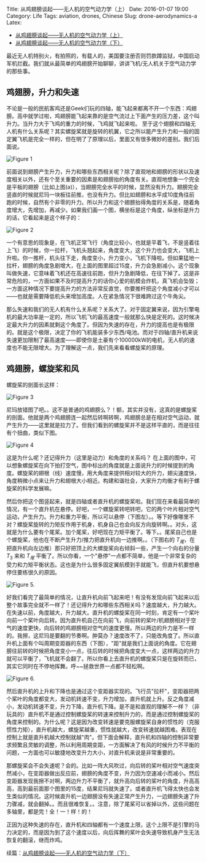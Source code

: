 Title: 从鸡翅膀谈起——无人机的空气动力学（上）
Date: 2016-01-07 19:00
Category: Life
Tags: aviation, drones, Chinese
Slug: drone-aerodynamics-a
Latex:

* [从鸡翅膀谈起——无人机的空气动力学（上）](/drone-aerodynamics-a.html)
* [从鸡翅膀谈起——无人机的空气动力学（下）](/drone-aerodynamics-b.html)

最近无人机特别火，有拍照的，有载人的，美国要注册否则罚款蹲监狱，中国启动军机拦截。我们就从最简单的鸡翅膀开始聊聊，讲讲飞机/无人机关于空气动力学的那些事。

## 鸡翅膀，升力和失速

不论是一般的民航客鸡还是Geek们玩的四轴，能飞起来都离不开一个东西：鸡翅膀。高中就学过啦，鸡翅膀能飞起来靠的是空气流过上下面产生的压力差，这个叫升力。当升力大于飞鸡的重力的时候，飞鸡就飞起来啦。 至于这个翅膀和四轴无人机有什么关系呢？其实螺旋桨就是旋转的机翼，它之所以能产生升力和一般的固定翼飞机是完全一样的，但在明了了原理以后，里面又有很多微妙的差别。我们后面说。

![Figure 1](/images/aerodynamics_1.png)

前面说到翅膀产生升力，升力和哪些东西相关呢？除了直观地和翅膀的形状以及速度相关以外，还有个至关重要的因素是和翅膀抬的角度有关。直观地想象一个完全是平板的翅膀（比如上图(a)），当翅膀完全水平的时候，显然没有升力。翅膀完全竖直的时候就尼玛一块板往前推，也没有升力。但比如翅膀和水平成10度角往前跑的时候，自然有个非零的升力。所以升力和这个翅膀抬得角度的关系是，随着角度增大，先增加，再减少。如果我们画一个图，横坐标是这个角度，纵坐标是升力的话，它看起来是这个样子的：

![Figure 2](/images/aerodynamics_2.png)

一个有意思的现象是，在飞机正常飞行（角度比较小，也就是平着飞，不是竖着往上飞）的时候，你一拉杆，飞机头翘起来，角度变大，这个升力也会变大，飞机上升啦。你一推杆，机头往下走，角度变小，升力变小，飞机下降啦。但如果猛地一拉杆，翅膀的角度急剧增大，在上面的图里超过15度，升力会急剧减小。这个现象叫做失速，它意味着飞机还在高速往前跑，但升力急剧降低，在往下掉了。这是非常危险的，一方面如果不及时提高升力的话你心爱的航模会炸机，真飞机会坠毁；一方面这种情况下要提高升力的方法非常反直觉，你要推杆把这个角度减小才可以——也就是需要降低机头来增加高度。人在紧急情况下很难跨过这个牛角尖。

那么失速和我们的无人机有什么关系呢？关系大了。对于固定翼来说，因为引擎电机的最大功率是一定的，所以飞机飞的最高速度一般就那么快是定死的。这时候决定最大升力的因素就剩这个角度了。但因为失速的存在，升力的提高也是有极限的。就是这个极限，决定了你的飞机能装多少东西/电池。而对于四轴/直升机来说失速更加限制了最高速度——即使你是土豪有个100000kW的电机，无人机的速度也不能无限增大。为了理解这一点，我们先来看看螺旋桨的原理。

## 鸡翅膀，螺旋桨和风

螺旋桨的剖面长这样：

![Figure 3](/images/aerodynamics_3.png)

尼玛放错图了吧。。这不是普通的鸡翅膀么？！额，其实并没有，这真的是螺旋桨的剖面。他就是两个鸡翅膀连一起然后转啊转啊，鸡翅膀总是在相对空气运动，就产生升力——这里就是拉力了。但我们看到的螺旋桨并不是这样平直的，而是往往有个扭曲，类似下图。

![Figure 4](/images/aerodynamics_4.png)

这是为什么呢？还记得升力（这里是动力）和角度的关系吗？ 在上面的图中，可以想象螺旋桨在向下拍打空气，图中标出的角度就是上面说升力的时候提到的角度。螺旋桨的翅根（线）速度慢，用大角度来提供相对较大的升力，翅尖速度快，角度稍微小点来让升力和翅根大小相近。构建和谐社会，大家升力均衡才有利于螺旋桨的科学发展嘛。

然后你把这个图竖起来，就是四轴或者直升机的螺旋桨啦。我们现在来看最简单的情况，有一个直升机在悬停。好吧，一个螺旋桨转吧转吧，它的两个叶片相对空气运动，产生升力。升力和重力平衡，所以可以悬停（下图左）。。等下好像哪里不对？螺旋桨旋转的力矩反作用于机身，机身自己也会向反方向旋转啊。。对头，这就是为什么要有个尾桨。加个尾桨，好吧现在力矩平衡了。等下。。尾桨自己也是个螺旋桨，他也在不断产生升力/推力把直升机向一边推啊。。（下图右的 $T_尾$，在把直升机向左边推）那只好把顶上的大螺旋桨向右倾斜一些，产生一个向右的分量 $T_3$ 来和 $T_尾$ 平衡了。所以你看，一个"悬停"一点都不简单，他是一个非常复杂的受力和力矩平衡状态。这也是为什么很多固定翼航模到手就能飞，但直升机要想悬停住要练很久的原因。

![Figure 5.](/images/aerodynamics_5.png)

好我们看完了最简单的情况，让直升机向前飞起来吧！有没有发现向前飞起来以后整个故事完全就不一样了！还记得升力和哪些东西相关吗？速度越大，升力越大。在失速以前，角度越大，升力越大。直升机的螺旋桨在同一时刻，肯定有一个桨叶向前一个桨叶向后转。因为直升机自己在向前飞，向前转的桨叶/机翅膀相对于空气的速度更快，向后转的鸡翅膀相对空气的速度更慢。所以两边的升力是不一样的。我擦，这尼玛是要翻的节奏啊。肿莫办？速度改不了，只能改角度了。所以直升机上面有个叫周期变距器的东西（下图），"距"就是我们上面说的角度。它在翅膀往前转的时候把角度变小一点，往后转的时候把角度变大一点，这样两边的升力就可以平衡了，飞机就不会翻了。所以你看上去直升机的螺旋桨只是在旋转而已，其实它同时在不停地挥舞。呼~~拯救世界一点都不轻松啊。

![Figure 6.](/images/aerodynamics_6.png)

然后直升机的上升和下降也是通过这个变距器实现的。飞行员"拉杆"，变距器把两个桨叶的角度都变大，发动机转速不变，升力增加，直升机就上升。反之角度减小，发动机转速不变，升力下降，直升机下降。是不是和直观的理解不一样？（非玩具的）直升机不是通过控制螺旋桨的转速来控制升力的，而是通过控制螺旋桨的角度来控制的。为什么呢？这是因为改变转速是要克服螺旋桨自身的惯性的（克服惯性力矩），直升机越大，螺旋桨越重，惯性就越大，改变转速就越困难。表现在控制上就是直升机越大控制就越"肉"。但下面会解释，直升机和四轴的控制非常要求频繁且灵敏的调整，所以利用周期变距，一方面解决了有风的时候升力不平衡的问题，一方面也可以敏捷地改变升力大小，对直升机来说是非常重要的。

那螺旋桨会不会失速呢？会的。比如一阵大风吹过，向后转的桨叶相对空气速度突然减小，在变距器做出反应前，翅膀的角度不变，升力因为空速减小而减小。然后变距器发现我擦不对啊，两边升力不平衡了，就升高向后转的桨叶的角度，升高高高，高到最前面那个图里的15度，结果尼玛就失速了。或者直升机飞得太快也会发生类似的情况。这时候直升机一边翅膀没有失速正常产生升力，一边翅膀失速了升力骤减，就会翻掉。。而且很难恢复。。注意，除了尾桨可以省掉以外，这些问题在多轴里，都是完！全！一！样！的！

正因为这种失速的存在，直升机和四轴都有一个速度上限，这个上限不是引擎的马力决定的，而是因为到了这个速度以后，向后挥舞的桨叶会失速导致机身产生无法恢复的翻滚，继而炸鸡。

续篇：[从鸡翅膀谈起——无人机的空气动力学（下）](/drone-aerodynamics-b.html)